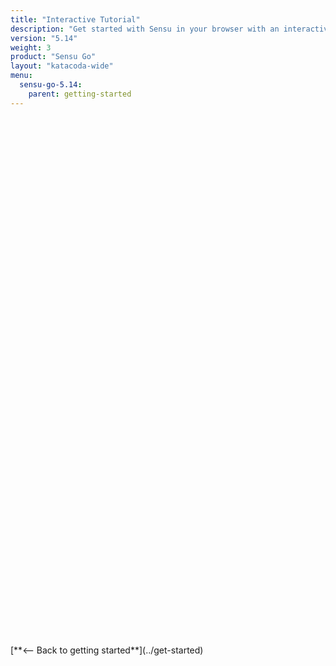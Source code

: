 ```yaml
---
title: "Interactive Tutorial"
description: "Get started with Sensu in your browser with an interactive tutorial. Learn the basics of Sensu Go and monitor a web server."
version: "5.14"
weight: 3
product: "Sensu Go"
layout: "katacoda-wide"
menu:
  sensu-go-5.14:
    parent: getting-started
---
```


<script src="//katacoda.com/embed.js"></script>
<div id="katacoda-scenario-1"
    data-katacoda-id="sensu/sandbox"
    data-katacoda-color="2c3458"
    data-katacoda-ctaurl="https://docs.sensu.io/sensu-go/latest/getting-started/sandbox/"
    data-katacoda-ctatext="Learn more in the Sensu Sandbox"
    style="height: 800px; padding-top: 10px;" 
></div>
<br><br>
[**<-- Back to getting started**](../get-started)

